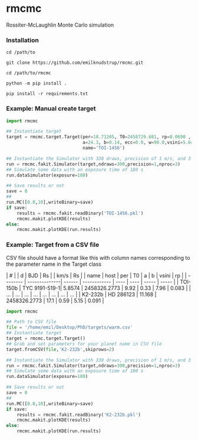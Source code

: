 # rmcmc
Rossiter-McLaughlin Monte Carlo simulation

### Installation
`cd /path/to`

`git clone https://github.com/emilknudstrup/rmcmc.git`

`cd /path/to/rmcmc`

`python -m pip install .`

`pip install -r requirements.txt`


### Example: Manual create target
```python
import rmcmc

## Instantiate target
target = rmcmc.target.Target(per=18.71205, T0=2458729.681, rp=0.0690 , 
							 a=24.3, b=0.14, ecc=0.0, w=90.0,vsini=5.64,
							 name='TOI-1456')

## Instantiate the Simulator with 330 draws, precision of 1 m/s, and 3 CPUs (multiprocessing)
run = rmcmc.fakit.Simulator(target,ndraws=300,precision=1,nproc=3)
## Simulate some data with an exposure time of 180 s
run.dataSimulator(exposure=180)

## Save results or not
save = 0
## 
run.MC([0.0,10],writeBinary=save)
if save:
	results = rmcmc.fakit.readBinary('TOI-1456.pkl')
	rmcmc.makit.plotKDE(results)
else:
	rmcmc.makit.plotKDE(run.results)


```
### Example: Target from a CSV file 
CSV file should have a format like this with column names corresponding to the parameter name in the Target class

| #        |               | d      | BJD          | Rs   |      | km/s  | Rs    |
| name     | host          | per    | T0           | a    | b    | vsini | rp    |
| -------- | --------------| ------ | ------------ | ---- | ---- | ----- | ----- |
| TOI-150b | TYC 9191-519-1| 5.8574 | 2458326.2773 | 9.92 | 0.33 | 7.96  | 0.083 |
| ...      | ...           | ...    | ...          | ...  | ...  | ...   | ...   |
| K2-232b  | HD 286123     | 11.168 | 2458326.2773 | 17.1 | 0.59 | 5.15  | 0.091 |

```python
import rmcmc

## Path to CSV file
file = '/home/emil/Desktop/PhD/targets/warm.csv'
## Instantiate target
target = rmcmc.target.Target()
## Grab and set parameters for your planet name in CSV file
target.fromCSV(file,'K2-232b',skiprows=2)

## Instantiate the Simulator with 330 draws, precision of 1 m/s, and 3 CPUs (multiprocessing)
run = rmcmc.fakit.Simulator(target,ndraws=300,precision=1,nproc=3)
## Simulate some data with an exposure time of 180 s
run.dataSimulator(exposure=180)

## Save results or not
save = 0
## 
run.MC([0.0,10],writeBinary=save)
if save:
	results = rmcmc.fakit.readBinary('K2-232b.pkl')
	rmcmc.makit.plotKDE(results)
else:
	rmcmc.makit.plotKDE(run.results)


```